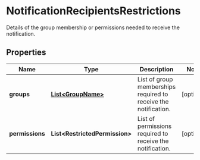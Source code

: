 

# NotificationRecipientsRestrictions

Details of the group membership or permissions needed to receive the notification.

## Properties

Name | Type | Description | Notes
------------ | ------------- | ------------- | -------------
**groups** | [**List&lt;GroupName&gt;**](GroupName.md) | List of group memberships required to receive the notification. |  [optional]
**permissions** | **List&lt;RestrictedPermission&gt;** | List of permissions required to receive the notification. |  [optional]



